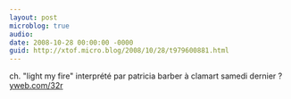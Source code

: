 ```yaml
---
layout: post
microblog: true
audio: 
date: 2008-10-28 00:00:00 -0000
guid: http://xtof.micro.blog/2008/10/28/t979600881.html
---
```

ch. "light my fire" interprété par patricia barber à clamart samedi dernier ?  [yweb.com/32r](http://yweb.com/32r)
